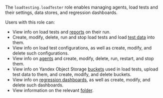 The `loadtesting.loadTester` role enables managing agents, load tests and their settings, data stores, and regression dashboards.

Users with this role can:
* View info on load tests and [reports](../../load-testing/concepts/reports.md) on their run.
* Create, modify, delete, run and stop load tests and load [test data](../../load-testing/concepts/payload.md) into them.
* View info on load test configurations, as well as create, modify, and delete such configurations.
* View info on [agents](../../load-testing/concepts/agent.md) and create, modify, delete, run, restart, and stop them.
* View info on Yandex Object Storage [buckets](../../storage/concepts/bucket.md) used in load tests, upload test data to them, and create, modify, and delete buckets.
* View info on [regression dashboards](../../load-testing/concepts/load-test-regressions.md#dashbordy-regressij), as well as create, modify, and delete such dashboards.
* View information on the relevant [folder](../../resource-manager/concepts/resources-hierarchy.md#folder).